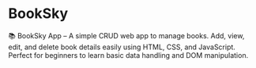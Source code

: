 # BookSky
📚 BookSky App – A simple CRUD web app to manage books. Add, view, edit, and delete book details easily using HTML, CSS, and JavaScript. Perfect for beginners to learn basic data handling and DOM manipulation.
